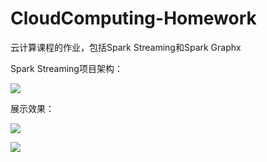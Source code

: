# CloudComputing-Homework
云计算课程的作业，包括Spark Streaming和Spark Graphx



Spark Streaming项目架构：

![](https://github.com/vidots/CloudComputing-Homework/blob/main/code/show-images/arch.png)



展示效果：



![](https://github.com/vidots/CloudComputing-Homework/blob/main/code/show-images/bar.png)



![](https://github.com/vidots/CloudComputing-Homework/blob/main/code/show-images/wc.png)

